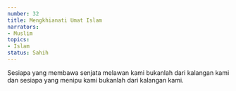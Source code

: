 ```yaml
---
number: 32
title: Mengkhianati Umat Islam
narrators:
- Muslim
topics:
- Islam
status: Sahih
---
```


Sesiapa yang membawa senjata melawan kami bukanlah dari kalangan kami dan sesiapa yang menipu kami bukanlah dari kalangan kami.
